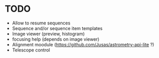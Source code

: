 # TODO

 - Allow to resume sequences
 - Sequence and/or sequence item templates
 - Image viewer (preview, histogram)
 - focusing help (depends on image viewer)
 - Alignment moodule (https://github.com/Jusas/astrometry-api-lite ?)
 - Telescope control
